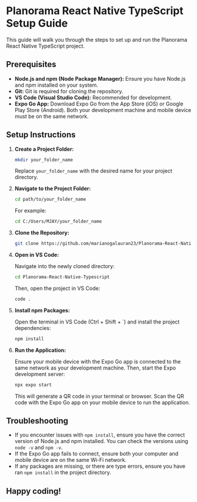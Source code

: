 # Planorama React Native TypeScript Setup Guide

This guide will walk you through the steps to set up and run the Planorama React Native TypeScript project.

## Prerequisites

- **Node.js and npm (Node Package Manager):** Ensure you have Node.js and npm installed on your system.
- **Git:** Git is required for cloning the repository.
- **VS Code (Visual Studio Code):** Recommended for development.
- **Expo Go App:** Download Expo Go from the App Store (iOS) or Google Play Store (Android). Both your development machine and mobile device must be on the same network.

## Setup Instructions

1.  **Create a Project Folder:**

    ```bash
    mkdir your_folder_name
    ```

    Replace `your_folder_name` with the desired name for your project directory.

2.  **Navigate to the Project Folder:**

    ```bash
    cd path/to/your_folder_name
    ```

    For example:

    ```bash
    cd C:/Users/MJAY/your_folder_name
    ```

3.  **Clone the Repository:**

    ```bash
    git clone https://github.com/marianogalauran23/Planorama-React-Native-Typescript
    ```

4.  **Open in VS Code:**

    Navigate into the newly cloned directory:

    ```bash
    cd Planorama-React-Native-Typescript
    ```

    Then, open the project in VS Code:

    ```bash
    code .
    ```

5.  **Install npm Packages:**

    Open the terminal in VS Code (Ctrl + Shift + `) and install the project dependencies:

    ```bash
    npm install
    ```

6.  **Run the Application:**

    Ensure your mobile device with the Expo Go app is connected to the same network as your development machine. Then, start the Expo development server:

    ```bash
    npx expo start
    ```

    This will generate a QR code in your terminal or browser. Scan the QR code with the Expo Go app on your mobile device to run the application.

## Troubleshooting

- If you encounter issues with `npm install`, ensure you have the correct version of Node.js and npm installed. You can check the versions using `node -v` and `npm -v`.
- If the Expo Go app fails to connect, ensure both your computer and mobile device are on the same Wi-Fi network.
- If any packages are missing, or there are type errors, ensure you have ran `npm install` in the project directory.

## Happy coding!
